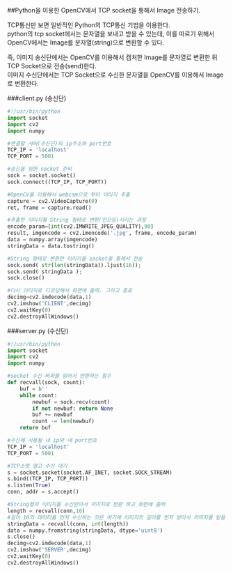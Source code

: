 ##Python을 이용한 OpenCV에서 TCP socket을 통해서 Image 전송하기.  

TCP통신만 보면 일반적인 Python의 TCP통신 기법을 이용한다.  
python의 tcp socket에서는 문자열을 보내고 받을 수 있는데, 이를 따르기 위해서 OpenCV에서는 Image를 문자열(string)으로 변환할 수 있다.  

즉,
이미지 송신단에서는 OpenCV를 이용해서 캡처한 Image를 문자열로 변환한 뒤 TCP Socket으로 전송(send)한다.  
이미지 수신단에서는 TCP Socket으로 수신한 문자열을 OpenCV를 이용해서 Image로 변환한다.  

###client.py (송신단)  
```python
#!/usr/bin/python
import socket
import cv2
import numpy

#연결할 서버(수신단)의 ip주소와 port번호
TCP_IP = 'localhost'
TCP_PORT = 5001

#송신을 위한 socket 준비
sock = socket.socket()
sock.connect((TCP_IP, TCP_PORT))

#OpenCV를 이용해서 webcam으로 부터 이미지 추출
capture = cv2.VideoCapture(0)
ret, frame = capture.read()

#추출한 이미지를 String 형태로 변환(인코딩)시키는 과정
encode_param=[int(cv2.IMWRITE_JPEG_QUALITY),90]
result, imgencode = cv2.imencode('.jpg', frame, encode_param)
data = numpy.array(imgencode)
stringData = data.tostring()

#String 형태로 변환한 이미지를 socket을 통해서 전송
sock.send( str(len(stringData)).ljust(16));
sock.send( stringData );
sock.close()

#다시 이미지로 디코딩해서 화면에 출력. 그리고 종료
decimg=cv2.imdecode(data,1)
cv2.imshow('CLIENT',decimg)
cv2.waitKey(0)
cv2.destroyAllWindows() 
```

###server.py (수신단)  
```python
#!/usr/bin/python
import socket
import cv2
import numpy

#socket 수신 버퍼를 읽어서 반환하는 함수
def recvall(sock, count):
    buf = b''
    while count:
        newbuf = sock.recv(count)
        if not newbuf: return None
        buf += newbuf
        count -= len(newbuf)
    return buf

#수신에 사용될 내 ip와 내 port번호
TCP_IP = 'localhost'
TCP_PORT = 5001

#TCP소켓 열고 수신 대기
s = socket.socket(socket.AF_INET, socket.SOCK_STREAM)
s.bind((TCP_IP, TCP_PORT))
s.listen(True)
conn, addr = s.accept()

#String형의 이미지를 수신받아서 이미지로 변환 하고 화면에 출력
length = recvall(conn,16)
#길이 16의 데이터를 먼저 수신하는 것은 여기에 이미지의 길이를 먼저 받아서 이미지를 받을 때 편리하려고 하는 것이다.
stringData = recvall(conn, int(length))
data = numpy.fromstring(stringData, dtype='uint8')
s.close()
decimg=cv2.imdecode(data,1)
cv2.imshow('SERVER',decimg)
cv2.waitKey(0)
cv2.destroyAllWindows() 
```
